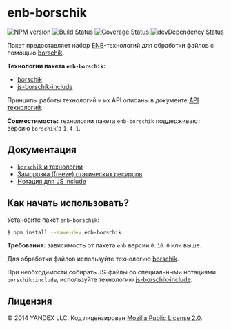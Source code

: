 enb-borschik
============

[![NPM version](http://img.shields.io/npm/v/enb-borschik.svg?style=flat)](https://www.npmjs.org/package/enb-borschik)
[![Build Status](http://img.shields.io/travis/enb/enb-borschik/master.svg?style=flat&label=tests)](https://travis-ci.org/enb/enb-borschik)
[![Coverage Status](https://img.shields.io/coveralls/enb/enb-borschik.svg?style=flat)](https://coveralls.io/r/enb/enb-borschik?branch=master)
[![devDependency Status](http://img.shields.io/david/enb/enb-borschik.svg?style=flat)](https://david-dm.org/enb/enb-borschik)

Пакет предоставляет набор [ENB](https://ru.bem.info/tools/bem/enb-bem/)-технологий для обработки файлов с помощью [borschik](https://ru.bem.info/tools/optimizers/borschik/).

**Технологии пакета `enb-borschik`:**

* [borschik](api.ru.md#borschik)
* [js-borschik-include](api.ru.md#js-borschik-include)

Принципы работы технологий и их API описаны в документе [API технологий](api.ru.md).

**Совместимость:** технологии пакета `enb-borschik` поддерживают версию `borschik`'а `1.4.1`.

Документация
------------

* [`borschik` и технологии](https://ru.bem.info/tools/optimizers/borschik/where-is-my-tech/)
* [Заморозка (freeze) статических ресурсов](https://ru.bem.info/tools/optimizers/borschik/freeze/)
* [Нотация для JS include](https://ru.bem.info/tools/optimizers/borschik/js-include/)

Как начать использовать?
------------------------

Установите пакет `enb-borschik`:

```sh
$ npm install --save-dev enb-borschik
```

**Требования:** зависимость от пакета `enb` версии `0.16.0` или выше.

Для обработки файлов используйте технологию [borschik](api.ru.md#borschik).

При необходимости собирать JS-файлы со специальными нотациями `borschik:include`, используйте технологию [js-borschik-include](api.ru.md#js-borschik-include).

Лицензия
--------

© 2014 YANDEX LLC. Код лицензирован [Mozilla Public License 2.0](LICENSE.txt).
